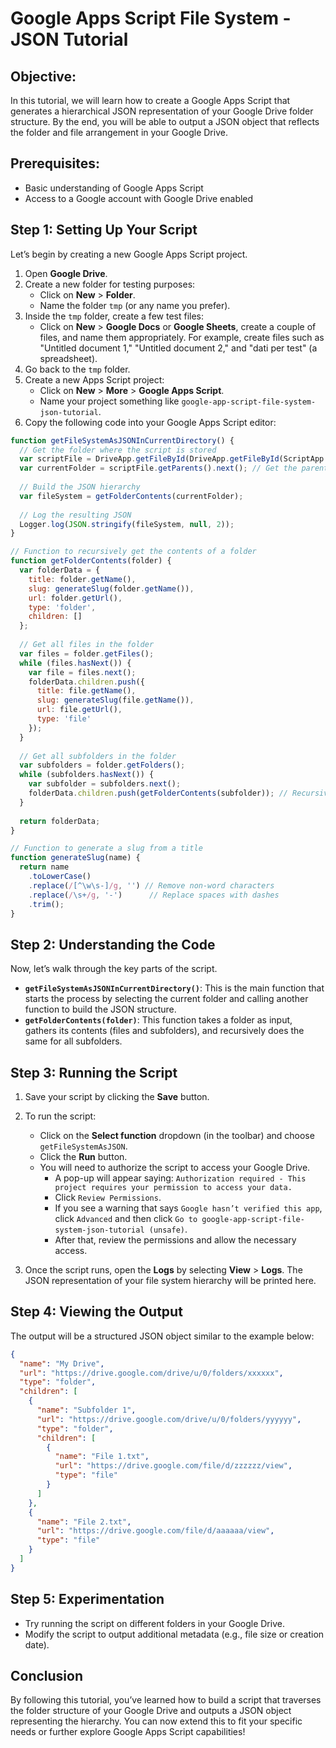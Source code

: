 # Google Apps Script File System - JSON Tutorial

## Objective:
In this tutorial, we will learn how to create a Google Apps Script that generates a hierarchical JSON representation of your Google Drive folder structure. By the end, you will be able to output a JSON object that reflects the folder and file arrangement in your Google Drive.

## Prerequisites:
- Basic understanding of Google Apps Script
- Access to a Google account with Google Drive enabled

## Step 1: Setting Up Your Script
Let’s begin by creating a new Google Apps Script project.

1. Open **Google Drive**.
2. Create a new folder for testing purposes:
   - Click on **New** > **Folder**.
   - Name the folder `tmp` (or any name you prefer).
3. Inside the `tmp` folder, create a few test files:
   - Click on **New** > **Google Docs** or **Google Sheets**, create a couple of files, and name them appropriately. For example, create files such as "Untitled document 1," "Untitled document 2," and "dati per test" (a spreadsheet).
4. Go back to the `tmp` folder.
5. Create a new Apps Script project:
   - Click on **New** > **More** > **Google Apps Script**.
   - Name your project something like `google-app-script-file-system-json-tutorial`.
6. Copy the following code into your Google Apps Script editor:

```javascript
function getFileSystemAsJSONInCurrentDirectory() {
  // Get the folder where the script is stored
  var scriptFile = DriveApp.getFileById(DriveApp.getFileById(ScriptApp.getScriptId()).getId());
  var currentFolder = scriptFile.getParents().next(); // Get the parent folder of the script
  
  // Build the JSON hierarchy
  var fileSystem = getFolderContents(currentFolder);
  
  // Log the resulting JSON
  Logger.log(JSON.stringify(fileSystem, null, 2));
}

// Function to recursively get the contents of a folder
function getFolderContents(folder) {
  var folderData = {
    title: folder.getName(),
    slug: generateSlug(folder.getName()),
    url: folder.getUrl(),
    type: 'folder',
    children: []
  };
  
  // Get all files in the folder
  var files = folder.getFiles();
  while (files.hasNext()) {
    var file = files.next();
    folderData.children.push({
      title: file.getName(),
      slug: generateSlug(file.getName()),
      url: file.getUrl(),
      type: 'file'
    });
  }
  
  // Get all subfolders in the folder
  var subfolders = folder.getFolders();
  while (subfolders.hasNext()) {
    var subfolder = subfolders.next();
    folderData.children.push(getFolderContents(subfolder)); // Recursively get contents
  }
  
  return folderData;
}

// Function to generate a slug from a title
function generateSlug(name) {
  return name
    .toLowerCase()
    .replace(/[^\w\s-]/g, '') // Remove non-word characters
    .replace(/\s+/g, '-')      // Replace spaces with dashes
    .trim();
}
```

## Step 2: Understanding the Code
Now, let’s walk through the key parts of the script.

- **`getFileSystemAsJSONInCurrentDirectory()`**: This is the main function that starts the process by selecting the current folder and calling another function to build the JSON structure.
- **`getFolderContents(folder)`**: This function takes a folder as input, gathers its contents (files and subfolders), and recursively does the same for all subfolders.

## Step 3: Running the Script
1. Save your script by clicking the **Save** button.
2. To run the script:
   - Click on the **Select function** dropdown (in the toolbar) and choose `getFileSystemAsJSON`.
   - Click the **Run** button.
   - You will need to authorize the script to access your Google Drive.
	   - A pop-up will appear saying: `Authorization required - This project requires your permission to access your data.`
	   - Click `Review Permissions`.
	   - If you see a warning that says `Google hasn’t verified this app`, click `Advanced` and then click `Go to google-app-script-file-system-json-tutorial (unsafe)`.
	   - After that, review the permissions and allow the necessary access.

3. Once the script runs, open the **Logs** by selecting **View** > **Logs**. The JSON representation of your file system hierarchy will be printed here.

## Step 4: Viewing the Output
The output will be a structured JSON object similar to the example below:

```json
{
  "name": "My Drive",
  "url": "https://drive.google.com/drive/u/0/folders/xxxxxx",
  "type": "folder",
  "children": [
    {
      "name": "Subfolder 1",
      "url": "https://drive.google.com/drive/u/0/folders/yyyyyy",
      "type": "folder",
      "children": [
        {
          "name": "File 1.txt",
          "url": "https://drive.google.com/file/d/zzzzzz/view",
          "type": "file"
        }
      ]
    },
    {
      "name": "File 2.txt",
      "url": "https://drive.google.com/file/d/aaaaaa/view",
      "type": "file"
    }
  ]
}
```

## Step 5: Experimentation
- Try running the script on different folders in your Google Drive.
- Modify the script to output additional metadata (e.g., file size or creation date).

## Conclusion
By following this tutorial, you’ve learned how to build a script that traverses the folder structure of your Google Drive and outputs a JSON object representing the hierarchy. You can now extend this to fit your specific needs or further explore Google Apps Script capabilities!
